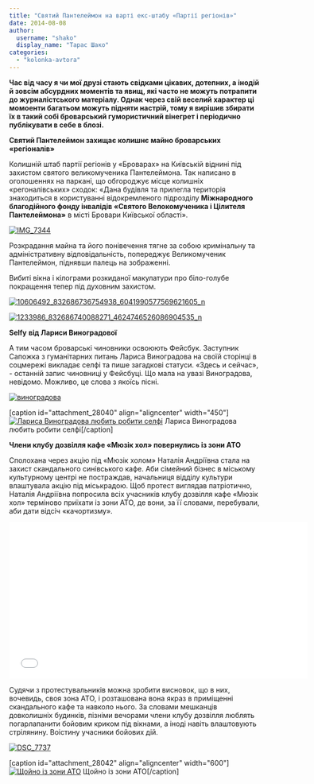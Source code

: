 ```yaml
---
title: "Святий Пантелеймон на варті екс-штабу «Партії регіонів»"
date: 2014-08-08
author: 
  username: "shako"
  display_name: "Тарас Шако"
categories: 
  - "kolonka-avtora"
---
```


**Час від часу я чи мої друзі стають свідками цікавих, дотепних, а інодій й зовсім абсурдних моментів та явищ, які часто не можуть потрапити до журналістського матеріалу. Однак через свій веселий характер ці момоенти багатьом можуть підняти настрій, тому я вирішив збирати їх в такий собі броварський гумористичний вінегрет і періодично публікувати в себе в блозі.** 

**Святий Пантелеймон захищає колишнє майно броварських «регіоналів»**

Колишній штаб партії регіонів у «Броварах» на Київській віднині під захистом святого великомученика Пантелеймона. Так написано в оголошеннях на паркані, що обгороджує місце колишніх «регоналівських» сходок: «Дана будівля та прилегла територія знаходиться в користуванні відокремленого підрозділу **Міжнародного благодійного фонду інвалідів «Святого Велокомученика і Цілителя Пантелеймона»** в місті Бровари Київської області».

[![IMG_7344](https://mpz.brovary.org/wp-content/uploads/2014/08/IMG_7344.jpg)](https://mpz.brovary.org/wp-content/uploads/2014/08/IMG_7344.jpg)

Розкрадання майна та його понівечення тягне за собою кримінальну та адміністративну відповідальність, попереджує Великомученик Пантелеймон, піднявши палець на зображенні.

Вибиті вікна і кілограми розкиданої макулатури про біло-голубе покращення тепер під духовним захистом.

[![10606492_832686736754938_6041990577569621605_n](https://mpz.brovary.org/wp-content/uploads/2014/08/10606492_832686736754938_6041990577569621605_n.jpg)](https://mpz.brovary.org/wp-content/uploads/2014/08/10606492_832686736754938_6041990577569621605_n.jpg)

[![1233986_832686740088271_4624746526086904535_n](https://mpz.brovary.org/wp-content/uploads/2014/08/1233986_832686740088271_4624746526086904535_n.jpg)](https://mpz.brovary.org/wp-content/uploads/2014/08/1233986_832686740088271_4624746526086904535_n.jpg)

**Selfy** **від Лариси Виноградової**

А тим часом броварські чиновники освоюють Фейсбук. Заступник Сапожка з гуманітарних питань Лариса Виноградова на своїй сторінці в соцмережі викладає селфі та пише загадкові статуси. «Здесь и сейчас», - останній запис чиновниці у Фейсбуці. Що мала на увазі Виноградова, невідомо. Можливо, це слова з якоїсь пісні.

[![виноградова](https://mpz.brovary.org/wp-content/uploads/2014/08/vinogradova.jpg)](https://mpz.brovary.org/wp-content/uploads/2014/08/vinogradova.jpg)

\[caption id="attachment\_28040" align="aligncenter" width="450"\][![Лариса Виноградова любить робити селфі](https://mpz.brovary.org/wp-content/uploads/2014/08/10256532_1394396487513040_3055048531911731155_n.jpg)](https://mpz.brovary.org/wp-content/uploads/2014/08/10256532_1394396487513040_3055048531911731155_n.jpg) Лариса Виноградова любить робити селфі\[/caption\]

**Члени клубу дозвілля кафе «Мюзік хол» повернулись із зони АТО**

Сполохана через акцію під «Мюзік холом» Наталія Андріївна стала на захист скандального синівського кафе. Аби сімейний бізнес в міському культурному центрі не постраждав, начальниця відділу культури влаштувала акцію під міськрадою. Щоб протест виглядав патріотично, Наталія Андріївна попросила всіх учасників клубу дозвілля кафе «Мюзік хол» терміново приїхати із зони АТО, де вони, за її словами, перебували, аби дати відсіч «качортизму».

<iframe src="//www.youtube.com/embed/00_uWy0492o" width="600" height="315" frameborder="0" allowfullscreen="allowfullscreen"></iframe>

Судячи з протестувальників можна зробити висновок, що в них, вочевидь, своя зона АТО, і розташована вона якраз в приміщенні скандального кафе та навколо нього. За словами мешканців довколишніх будинків, пізніми вечорами члени клубу дозвілля люблять погарлапанити бойовим криком під вікнами, а іноді навіть влаштовують стрілянину. Воістину учасники бойових дій.

[![DSC_7737](https://mpz.brovary.org/wp-content/uploads/2014/08/DSC_7737.jpg)](https://mpz.brovary.org/wp-content/uploads/2014/08/DSC_7737.jpg)

\[caption id="attachment\_28042" align="aligncenter" width="600"\][![Щойно із зони АТО](https://mpz.brovary.org/wp-content/uploads/2014/08/DSC_7682.jpg)](https://mpz.brovary.org/wp-content/uploads/2014/08/DSC_7682.jpg) Щойно із зони АТО\[/caption\]
